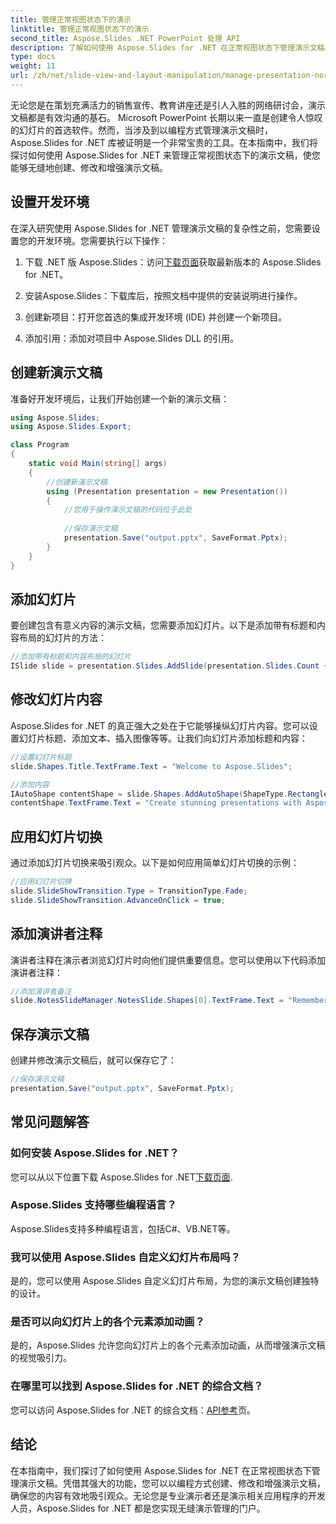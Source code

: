 ```yaml
---
title: 管理正常视图状态下的演示
linktitle: 管理正常视图状态下的演示
second_title: Aspose.Slides .NET PowerPoint 处理 API
description: 了解如何使用 Aspose.Slides for .NET 在正常视图状态下管理演示文稿。通过分步指导和完整源代码以编程方式创建、修改和增强演示文稿。
type: docs
weight: 11
url: /zh/net/slide-view-and-layout-manipulation/manage-presentation-normal-view-state/
---
```


无论您是在策划充满活力的销售宣传、教育讲座还是引人入胜的网络研讨会，演示文稿都是有效沟通的基石。 Microsoft PowerPoint 长期以来一直是创建令人惊叹的幻灯片的首选软件。然而，当涉及到以编程方式管理演示文稿时，Aspose.Slides for .NET 库被证明是一个非常宝贵的工具。在本指南中，我们将探讨如何使用 Aspose.Slides for .NET 来管理正常视图状态下的演示文稿，使您能够无缝地创建、修改和增强演示文稿。

   
## 设置开发环境

在深入研究使用 Aspose.Slides for .NET 管理演示文稿的复杂性之前，您需要设置您的开发环境。您需要执行以下操作：

1. 下载 .NET 版 Aspose.Slides：访问[下载页面](https://releases.aspose.com/slides/net/)获取最新版本的 Aspose.Slides for .NET。

2. 安装Aspose.Slides：下载库后，按照文档中提供的安装说明进行操作。

3. 创建新项目：打开您首选的集成开发环境 (IDE) 并创建一个新项目。

4. 添加引用：添加对项目中 Aspose.Slides DLL 的引用。

## 创建新演示文稿

准备好开发环境后，让我们开始创建一个新的演示文稿：

```csharp
using Aspose.Slides;
using Aspose.Slides.Export;

class Program
{
    static void Main(string[] args)
    {
        //创建新演示文稿
        using (Presentation presentation = new Presentation())
        {
            //您用于操作演示文稿的代码位于此处
            
            //保存演示文稿
            presentation.Save("output.pptx", SaveFormat.Pptx);
        }
    }
}
```

## 添加幻灯片

要创建包含有意义内容的演示文稿，您需要添加幻灯片。以下是添加带有标题和内容布局的幻灯片的方法：

```csharp
//添加带有标题和内容布局的幻灯片
ISlide slide = presentation.Slides.AddSlide(presentation.Slides.Count + 1, presentation.SlideMaster.CustomLayouts[LayoutType.TitleAndObject]);
```

## 修改幻灯片内容

Aspose.Slides for .NET 的真正强大之处在于它能够操纵幻灯片内容。您可以设置幻灯片标题、添加文本、插入图像等等。让我们向幻灯片添加标题和内容：

```csharp
//设置幻灯片标题
slide.Shapes.Title.TextFrame.Text = "Welcome to Aspose.Slides";

//添加内容
IAutoShape contentShape = slide.Shapes.AddAutoShape(ShapeType.Rectangle, 50, 100, 600, 300);
contentShape.TextFrame.Text = "Create stunning presentations with Aspose.Slides!";
```

## 应用幻灯片切换

通过添加幻灯片切换来吸引观众。以下是如何应用简单幻灯片切换的示例：

```csharp
//应用幻灯片切换
slide.SlideShowTransition.Type = TransitionType.Fade;
slide.SlideShowTransition.AdvanceOnClick = true;
```

## 添加演讲者注释

演讲者注释在演示者浏览幻灯片时向他们提供重要信息。您可以使用以下代码添加演讲者注释：

```csharp
//添加演讲者备注
slide.NotesSlideManager.NotesSlide.Shapes[0].TextFrame.Text = "Remember to explain the benefits of Aspose.Slides!";
```

## 保存演示文稿

创建并修改演示文稿后，就可以保存它了：

```csharp
//保存演示文稿
presentation.Save("output.pptx", SaveFormat.Pptx);
```

## 常见问题解答

### 如何安装 Aspose.Slides for .NET？

您可以从以下位置下载 Aspose.Slides for .NET[下载页面](https://releases.aspose.com/slides/net/).

### Aspose.Slides 支持哪些编程语言？

Aspose.Slides支持多种编程语言，包括C#、VB.NET等。

### 我可以使用 Aspose.Slides 自定义幻灯片布局吗？

是的，您可以使用 Aspose.Slides 自定义幻灯片布局，为您的演示文稿创建独特的设计。

### 是否可以向幻灯片上的各个元素添加动画？

是的，Aspose.Slides 允许您向幻灯片上的各个元素添加动画，从而增强演示文稿的视觉吸引力。

### 在哪里可以找到 Aspose.Slides for .NET 的综合文档？

您可以访问 Aspose.Slides for .NET 的综合文档：[API参考](https://reference.aspose.com/slides/net/)页。

## 结论
在本指南中，我们探讨了如何使用 Aspose.Slides for .NET 在正常视图状态下管理演示文稿。凭借其强大的功能，您可以以编程方式创建、修改和增强演示文稿，确保您的内容有效地吸引观众。无论您是专业演示者还是演示相关应用程序的开发人员，Aspose.Slides for .NET 都是您实现无缝演示管理的门户。